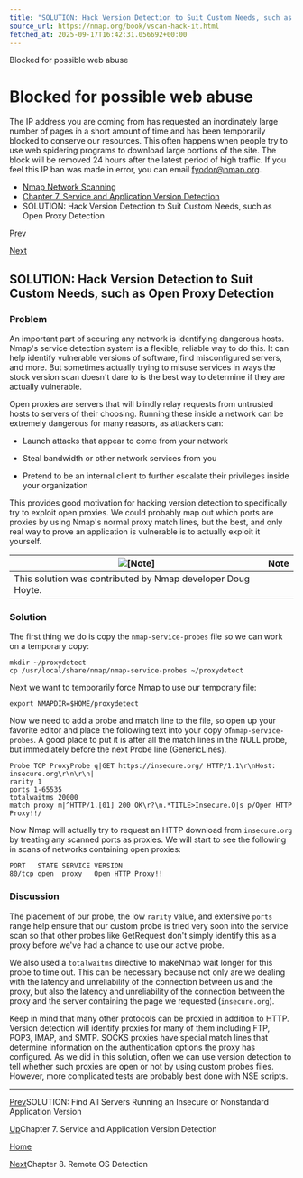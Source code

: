 ```yaml
---
title: "SOLUTION: Hack Version Detection to Suit Custom Needs, such as Open Proxy Detection | Nmap Network Scanning"
source_url: https://nmap.org/book/vscan-hack-it.html
fetched_at: 2025-09-17T16:42:31.056692+00:00
---
```


Blocked for possible web abuse

Blocked for possible web abuse
==========

The IP address you are coming from has requested an inordinately large number of pages in a short amount of time and has been temporarily blocked to conserve our resources. This often happens when people try to use web spidering programs to download large portions of the site. The block will be removed 24 hours after the latest period of high traffic. If you feel this IP ban was made in error, you can email fyodor@nmap.org.

* [Nmap Network Scanning](https://nmap.org/book/toc.html)
* [Chapter 7. Service and Application Version Detection](https://nmap.org/book/vscan.html)
* SOLUTION: Hack Version Detection to Suit Custom Needs, such as Open Proxy Detection

[Prev](https://nmap.org/book/vscan-find-service-fast.html)

[Next](https://nmap.org/book/osdetect.html)

SOLUTION: Hack Version Detection to Suit Custom Needs, such as Open Proxy Detection
----------

### Problem ###

An important part of securing any network is identifying
dangerous hosts. Nmap's service detection system is a flexible,
reliable way to do this. It can help identify vulnerable versions of
software, find misconfigured servers, and more. But sometimes actually
trying to misuse services in ways the stock version scan doesn't dare
to is the best way to determine if they are actually
vulnerable.

Open proxies are servers that will blindly relay requests from untrusted
hosts to servers of their choosing. Running these inside a network can be
extremely dangerous for many reasons, as attackers can:

* Launch attacks that appear to come from your network

* Steal bandwidth or other network services from you

* Pretend to be an internal client to further escalate their privileges inside your organization

This provides good motivation for hacking version detection to specifically try to exploit open proxies. We could probably map out which
ports are proxies by using Nmap's normal proxy
match lines, but the best, and only real way to prove an application is
vulnerable is to actually exploit it yourself.

|       ![[Note]](https://nmap.org/book/images/note.png)        |Note|
|---------------------------------------------------------------|----|
|This solution was contributed by Nmap developer Doug Hoyte.[]()|    |

### Solution ###

The first thing we do is copy the `nmap-service-probes` file so we can
work on a temporary copy:

```
mkdir ~/proxydetect
cp /usr/local/share/nmap/nmap-service-probes ~/proxydetect

```

Next we want to temporarily force Nmap to use
our temporary file:

```
export NMAPDIR=$HOME/proxydetect

```

Now we need to add a probe and match line to the file, so open up
your favorite editor and place the following text into your copy of`nmap-service-probes`. A good place to put it is after all the match
lines in the NULL probe, but immediately before the next Probe line (GenericLines).

```
Probe TCP ProxyProbe q|GET https://insecure.org/ HTTP/1.1\r\nHost: insecure.org\r\n\r\n|
rarity 1
ports 1-65535
totalwaitms 20000
match proxy m|^HTTP/1.[01] 200 OK\r?\n.*TITLE>Insecure.O|s p/Open HTTP Proxy!!/

```

Now Nmap will actually try to request an
HTTP download from `insecure.org` by treating any
scanned ports as proxies. We will start to see the following in scans
of networks containing open proxies:

```
PORT   STATE SERVICE VERSION
80/tcp open  proxy   Open HTTP Proxy!!

```

### Discussion ###

The placement of our probe, the low `rarity` value, and
extensive `ports` range help ensure that our custom probe
is tried very soon into the service scan so that other probes like GetRequest
don't simply identify this as a proxy before we've had a chance to use our
active probe.

We also used a `totalwaitms` directive to makeNmap wait longer for this probe to time out. This
can be necessary because not only are we dealing with the latency and
unreliability of the connection between us and the proxy, but also the
latency and unreliability of the connection between the proxy and the server
containing the page we requested (`insecure.org`).

Keep in mind that many other protocols can be proxied in addition to HTTP.
Version detection will identify proxies for many of them including FTP, POP3, IMAP, and SMTP.
SOCKS proxies have special match lines that determine information on the authentication
options the proxy has configured. As we did in this solution, often we can use
version detection to tell whether such proxies are open or not by using custom
probes files. However, more complicated tests are probably best done with NSE scripts.

---

[Prev](https://nmap.org/book/vscan-find-service-fast.html)SOLUTION: Find All Servers Running an Insecure or Nonstandard Application Version

[Up](https://nmap.org/book/vscan.html)Chapter 7. Service and Application Version Detection

[Home](https://nmap.org/book/toc.html)

[Next](https://nmap.org/book/osdetect.html)Chapter 8. Remote OS Detection